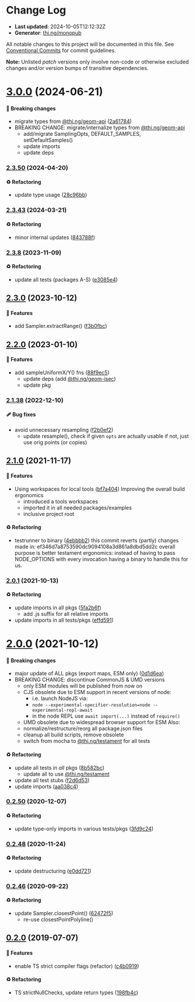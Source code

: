# Change Log

- **Last updated**: 2024-10-05T12:12:32Z
- **Generator**: [thi.ng/monopub](https://thi.ng/monopub)

All notable changes to this project will be documented in this file.
See [Conventional Commits](https://conventionalcommits.org/) for commit guidelines.

**Note:** Unlisted _patch_ versions only involve non-code or otherwise excluded changes
and/or version bumps of transitive dependencies.

# [3.0.0](https://github.com/thi-ng/umbrella/tree/@thi.ng/geom-resample@3.0.0) (2024-06-21)

#### 🛑 Breaking changes

- migrate types from [@thi.ng/geom-api](https://github.com/thi-ng/umbrella/tree/main/packages/geom-api) ([2a61784](https://github.com/thi-ng/umbrella/commit/2a61784))
- BREAKING CHANGE: migrate/internalize types from [@thi.ng/geom-api](https://github.com/thi-ng/umbrella/tree/main/packages/geom-api)
  - add/migrate SamplingOpts, DEFAULT_SAMPLES, setDefaultSamples()
  - update imports
  - update deps

### [2.3.50](https://github.com/thi-ng/umbrella/tree/@thi.ng/geom-resample@2.3.50) (2024-04-20)

#### ♻️ Refactoring

- update type usage ([28c96bb](https://github.com/thi-ng/umbrella/commit/28c96bb))

### [2.3.43](https://github.com/thi-ng/umbrella/tree/@thi.ng/geom-resample@2.3.43) (2024-03-21)

#### ♻️ Refactoring

- minor internal updates ([843788f](https://github.com/thi-ng/umbrella/commit/843788f))

### [2.3.8](https://github.com/thi-ng/umbrella/tree/@thi.ng/geom-resample@2.3.8) (2023-11-09)

#### ♻️ Refactoring

- update all tests (packages A-S) ([e3085e4](https://github.com/thi-ng/umbrella/commit/e3085e4))

## [2.3.0](https://github.com/thi-ng/umbrella/tree/@thi.ng/geom-resample@2.3.0) (2023-10-12)

#### 🚀 Features

- add Sampler.extractRange() ([f3b0fbc](https://github.com/thi-ng/umbrella/commit/f3b0fbc))

## [2.2.0](https://github.com/thi-ng/umbrella/tree/@thi.ng/geom-resample@2.2.0) (2023-01-10)

#### 🚀 Features

- add sampleUniformX/Y() fns ([88f9ec5](https://github.com/thi-ng/umbrella/commit/88f9ec5))
  - update deps (add [@thi.ng/geom-isec](https://github.com/thi-ng/umbrella/tree/main/packages/geom-isec))
  - update pkg

### [2.1.38](https://github.com/thi-ng/umbrella/tree/@thi.ng/geom-resample@2.1.38) (2022-12-10)

#### 🩹 Bug fixes

- avoid unnecessary resampling ([f2b0ef2](https://github.com/thi-ng/umbrella/commit/f2b0ef2))
  - update resample(), check if given `opts` are actually usable
    if not, just use orig points (or copies)

## [2.1.0](https://github.com/thi-ng/umbrella/tree/@thi.ng/geom-resample@2.1.0) (2021-11-17)

#### 🚀 Features

- Using workspaces for local tools ([bf7a404](https://github.com/thi-ng/umbrella/commit/bf7a404))
  Improving the overall build ergonomics
  - introduced a tools workspaces
  - imported it in all needed packages/examples
  - inclusive project root

#### ♻️ Refactoring

- testrunner to binary ([4ebbbb2](https://github.com/thi-ng/umbrella/commit/4ebbbb2))
  this commit reverts (partly) changes made in:
  ef346d7a8753590dc9094108a3d861a8dbd5dd2c
  overall purpose is better testament ergonomics:
  instead of having to pass NODE_OPTIONS with every invocation
  having a binary to handle this for us.

### [2.0.1](https://github.com/thi-ng/umbrella/tree/@thi.ng/geom-resample@2.0.1) (2021-10-13)

#### ♻️ Refactoring

- update imports in all pkgs ([5fa2b6f](https://github.com/thi-ng/umbrella/commit/5fa2b6f))
  - add .js suffix for all relative imports
- update imports in all tests/pkgs ([effd591](https://github.com/thi-ng/umbrella/commit/effd591))

# [2.0.0](https://github.com/thi-ng/umbrella/tree/@thi.ng/geom-resample@2.0.0) (2021-10-12)

#### 🛑 Breaking changes

- major update of ALL pkgs (export maps, ESM only) ([0d1d6ea](https://github.com/thi-ng/umbrella/commit/0d1d6ea))
- BREAKING CHANGE: discontinue CommonJS & UMD versions
  - only ESM modules will be published from now on
  - CJS obsolete due to ESM support in recent versions of node:
    - i.e. launch NodeJS via:
    - `node --experimental-specifier-resolution=node --experimental-repl-await`
    - in the node REPL use `await import(...)` instead of `require()`
  - UMD obsolete due to widespread browser support for ESM
  Also:
  - normalize/restructure/reorg all package.json files
  - cleanup all build scripts, remove obsolete
  - switch from mocha to [@thi.ng/testament](https://github.com/thi-ng/umbrella/tree/main/packages/testament) for all tests

#### ♻️ Refactoring

- update all tests in _all_ pkgs ([8b582bc](https://github.com/thi-ng/umbrella/commit/8b582bc))
  - update all to use [@thi.ng/testament](https://github.com/thi-ng/umbrella/tree/main/packages/testament)
- update all test stubs ([f2d6d53](https://github.com/thi-ng/umbrella/commit/f2d6d53))
- update imports ([aa038c4](https://github.com/thi-ng/umbrella/commit/aa038c4))

### [0.2.50](https://github.com/thi-ng/umbrella/tree/@thi.ng/geom-resample@0.2.50) (2020-12-07)

#### ♻️ Refactoring

- update type-only imports in various tests/pkgs ([3fd9c24](https://github.com/thi-ng/umbrella/commit/3fd9c24))

### [0.2.48](https://github.com/thi-ng/umbrella/tree/@thi.ng/geom-resample@0.2.48) (2020-11-24)

#### ♻️ Refactoring

- update destructuring ([e0dd721](https://github.com/thi-ng/umbrella/commit/e0dd721))

### [0.2.46](https://github.com/thi-ng/umbrella/tree/@thi.ng/geom-resample@0.2.46) (2020-09-22)

#### ♻️ Refactoring

- update Sampler.closestPoint() ([62472f5](https://github.com/thi-ng/umbrella/commit/62472f5))
  - re-use closestPointPolyline()

## [0.2.0](https://github.com/thi-ng/umbrella/tree/@thi.ng/geom-resample@0.2.0) (2019-07-07)

#### 🚀 Features

- enable TS strict compiler flags (refactor) ([c4b0919](https://github.com/thi-ng/umbrella/commit/c4b0919))

#### ♻️ Refactoring

- TS strictNullChecks, update return types ([198fb4c](https://github.com/thi-ng/umbrella/commit/198fb4c))
